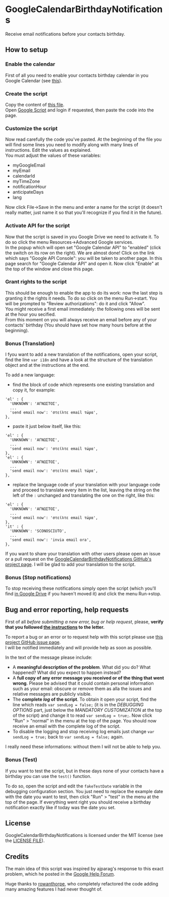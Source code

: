 # GoogleCalendarBirthdayNotifications
Receive email notifications before your contacts birthday.

## How to setup

### Enable the calendar
First of all you need to enable your contacts birthday calendar in you Google Calendar (see [this](https://support.google.com/calendar/answer/6084659?hl=en)).

### Create the script
Copy the content of [this file](https://raw.githubusercontent.com/GioBonvi/GoogleCalendarBirthdayNotifications/master/code.gs).  
Open [Google Script](https://script.google.com) and login if requested, then paste the code into the page.

### Customize the script
Now read carefully the code you've pasted. At the beginning of the file you will find some lines you need to modify along with many lines of instructions. Edit the values as explained.  
You must adjust the values of these variables:

-   myGoogleEmail
-   myEmail
-   calendarId
-   myTimeZone
-   notificationHour
-   anticipateDays
-   lang

Now click File->Save in the menu and enter a name for the script (it doesn't really matter, just name it so that you'll recognize if you find it in the future).

### Activate API for the script
Now that the script is saved in you Google Drive we need to activate it. To do so click the menu Resources->Advanced Google services.  
In the popup which will open set "Google Calendar API" to "enabled" (click the switch on its row on the right). We are almost done! Click on the link which says "Google API Console": you will be taken to another page. In this page search for "Google Calendar API" and open it. Now click "Enable" at the top of the window and close this page.

### Grant rights to the script
This should be enough to enable the app to do its work: now the last step is granting it the rights it needs. To do so click on the menu Run->start. You will be prompted to "Review authorizations": do it and click "Allow".  
You might receive a first email immediately: the following ones will be sent at the hour you secified.  
From this moment on you will always receive an email before any of your contacts' birthday (You should have set how many hours before at the beginning).

### Bonus (Translation)
I fyou want to add a new translation of the notifications, open your script, find the line ```var i18n``` and have a look at the structure of the translation object and at the instructions at the end.

To add a new language:

-   find the block of code which represents one existing translation and copy it, for example:
```
'el' : {
  'UNKNOWN': 'ΑΓΝΩΣΤΟΣ',
  ...
  'send email now': 'στείλτε email τώρα',
},
```
-   paste it just below itself, like this:
```
'el' : {
  'UNKNOWN': 'ΑΓΝΩΣΤΟΣ',
  ...
  'send email now': 'στείλτε email τώρα',
},
'el' : {
  'UNKNOWN': 'ΑΓΝΩΣΤΟΣ',
  ...
  'send email now': 'στείλτε email τώρα',
},
```
-   replace the language code of your translation with your language code and proceed to translate every item in the list, leaving the string on the left of the `:` unchanged and translating the one on the right, like this:
```
'el' : {
  'UNKNOWN': 'ΑΓΝΩΣΤΟΣ',
  ...
  'send email now': 'στείλτε email τώρα',
},
'it' : {
  'UNKNOWN': 'SCONOSCIUTO',
  ...
  'send email now': 'invia email ora',
},
```

If you want to share your translation with other users please open an issue or a pull request on the [GoogleCalendarBirthdayNotifications GitHub's project page](https://githu.com/GioBonvi/GoogleCalendarBirthdayNotifications). I will be glad to add your translation to the script.

### Bonus (Stop notifications)
To stop receiving these notifications simply open the script (which you'll find [in Google Drive](https://drive.google.com/drive/) if you haven't moved it) and click the menu Run->stop.

## Bug and error reporting, help requests
First of all _before submitting a new error, bug or help request_, please, __verify that you followed [the instructions](https://giobonvi.github.io/GoogleCalendarBirthdayNotifications/) to the letter.__

To report a bug or an error or to request help with this script please use [this project GitHub issue page](https://github.com/GioBonvi/GoogleCalendarBirthdayNotifications/issues).  
I will be notified immediately and will provide help as soon as possible.

In the text of the message please include:
-   A __meaningful description of the problem__. What did you do? What happened? What did you expect to happen instead?
-   A __full copy of any error message you received or of the thing that went wrong__. Please be advised that it could contain personal information such as your email: obscure or remove them as alla the issues and relative messages are publicly visible.
-   The __complete _log_ of the script__. To obtain it open your script, find the line which reads `var sendLog = false;` (it is in the _DEBUGGING OPTIONS_ part, just below the _MANDATORY CUSTOMIZATION_ at the top of the script) and change it to read `var sendLog = true;`. Now click "Run" > "normal" in the menu at the top of the page. You should now receive an email with the complete log of the script.
-   To disable the logging and stop receiving log emails just change `var sendLog = true;` back to `var sendLog = false;` again.

I really need these informations: without them I will not be able to help you.

### Bonus (Test)
If you want to test the script, but in these days none of your contacts have a birthday you can use the ```test()``` function.

To do so, open the script and edit the `fakeTestDate` variable in the debugging configuration section. You just need to replace the example date
with the date you want to test, then click "Run" > "test" in the menu at the top of the page. If everything went right you should receive a
birthday notification exactly like if today was the date you set.

## License
GoogleCalendarBirthdayNotifications is licensed under the MIT license (see the [LICENSE FILE](https://github.com/GioBonvi/GoogleCalendarBirthdayNotifications/blob/master/LICENSE)).

## Credits
The main idea of this script was inspired by ajparag's response to this exact problem, which he posted in the [Google Help Forum](https://productforums.google.com/d/msg/calendar/OaaO2og9m5w/2VgNNNF5BwAJ).

Huge thanks to [rowanthorpe](https://github.com/rowanthorpe), who completely refactored the code adding many amazing features I had never thought of.
